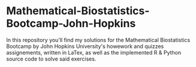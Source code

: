 # Mathematical-Biostatistics-Bootcamp-John-Hopkins

In this repository you'll find my solutions for the Mathematical Biostatistics Bootcamp by John Hopkins University's 
howework and quizzes assignements, written in LaTex, as well as the implemented R & Python source code to solve said exercises. 
